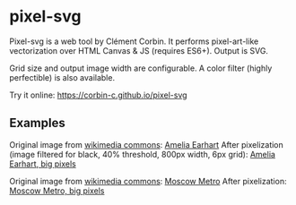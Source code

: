 # pixel-svg
Pixel-svg is a web tool by Clément Corbin. It performs pixel-art-like vectorization over HTML Canvas & JS (requires ES6+). Output is SVG.

Grid size and output image width are configurable. A color filter (highly perfectible) is also available.

Try it online: https://corbin-c.github.io/pixel-svg

Examples
---------

Original image from [wikimedia commons](https://commons.wikimedia.org/wiki/File:Amelia_Earhart_-_GPN-2002-000211.jpg):
[Amelia Earhart](https://upload.wikimedia.org/wikipedia/commons/thumb/e/ec/Amelia_Earhart_-_GPN-2002-000211.jpg/800px-Amelia_Earhart_-_GPN-2002-000211.jpg)
After pixelization (image filtered for black, 40% threshold, 800px width, 6px grid):
[Amelia Earhart, big pixels](Amelia_Earhart_-_GPN-2002-000211.svg)

Original image from [wikimedia commons](https://commons.wikimedia.org/wiki/File:MosMetro_Fonvizinskaya_01-2017.jpg/800px-MosMetro_Fonvizinskaya_01-2017.jpg):
[Moscow Metro](https://upload.wikimedia.org/wikipedia/commons/thumb/a/a2/MosMetro_Fonvizinskaya_01-2017.jpg/800px-MosMetro_Fonvizinskaya_01-2017.jpg)
After pixelization:
[Moscow Metro, big pixels](MosMetro_Fonvizinskaya_01-2017.jpg/800px-MosMetro_Fonvizinskaya_01-2017.jpg.svg)

